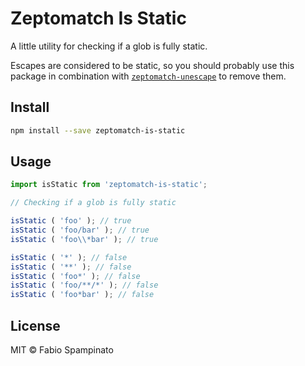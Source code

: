 # Zeptomatch Is Static

A little utility for checking if a glob is fully static.

Escapes are considered to be static, so you should probably use this package in combination with [`zeptomatch-unescape`](https://github.com/fabiospampinato/zeptomatch-unescape) to remove them.

## Install

```sh
npm install --save zeptomatch-is-static
```

## Usage

```ts
import isStatic from 'zeptomatch-is-static';

// Checking if a glob is fully static

isStatic ( 'foo' ); // true
isStatic ( 'foo/bar' ); // true
isStatic ( 'foo\\*bar' ); // true

isStatic ( '*' ); // false
isStatic ( '**' ); // false
isStatic ( 'foo*' ); // false
isStatic ( 'foo/**/*' ); // false
isStatic ( 'foo*bar' ); // false
```

## License

MIT © Fabio Spampinato
